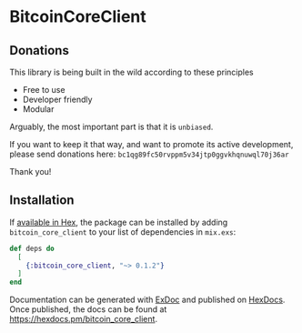# BitcoinCoreClient

## Donations

This library is being built in the wild according to these principles

- Free to use
- Developer friendly
- Modular

Arguably, the most important part is that it is `unbiased`.

If you want to keep it that way, and want to promote its active development, please send donations
here: `bc1qg89fc50rvppm5v34jtp0ggvkhqnuwql70j36ar`

Thank you!

## Installation

If [available in Hex](https://hex.pm/docs/publish), the package can be installed
by adding `bitcoin_core_client` to your list of dependencies in `mix.exs`:

```elixir
def deps do
  [
    {:bitcoin_core_client, "~> 0.1.2"}
  ]
end
```

Documentation can be generated with [ExDoc](https://github.com/elixir-lang/ex_doc)
and published on [HexDocs](https://hexdocs.pm). Once published, the docs can
be found at <https://hexdocs.pm/bitcoin_core_client>.

